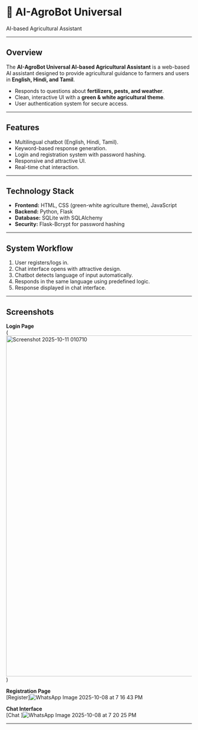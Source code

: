 # 🌾 AI-AgroBot Universal
AI-based Agricultural
Assistant



---

## **Overview**
The **AI-AgroBot Universal
AI-based Agricultural
Assistant** is a web-based AI assistant designed to provide agricultural guidance to farmers and users in **English, Hindi, and Tamil**.  

- Responds to questions about **fertilizers, pests, and weather**.  
- Clean, interactive UI with a **green & white agricultural theme**.  
- User authentication system for secure access.  

---

## **Features**
- Multilingual chatbot (English, Hindi, Tamil).  
- Keyword-based response generation.  
- Login and registration system with password hashing.  
- Responsive and attractive UI.  
- Real-time chat interaction.  

---

## **Technology Stack**
- **Frontend:** HTML, CSS (green-white agriculture theme), JavaScript  
- **Backend:** Python, Flask  
- **Database:** SQLite with SQLAlchemy  
- **Security:** Flask-Bcrypt for password hashing  

---

## **System Workflow**
1. User registers/logs in.  
2. Chat interface opens with attractive design.  
3. Chatbot detects language of input automatically.  
4. Responds in the same language using predefined logic.  
5. Response displayed in chat interface.  

---

## **Screenshots**
**Login Page**  
(<img width="1830" height="922" alt="Screenshot 2025-10-11 010710" src="https://github.com/user-attachments/assets/52e9dc0a-a09f-43b0-81f6-c945a7be1d52" />
)

**Registration Page**  
[Register]![WhatsApp Image 2025-10-08 at 7 16 43 PM](https://github.com/user-attachments/assets/c3457ed5-1724-4c6d-941e-56f87031c28c)

  

**Chat Interface**  
[Chat ]![WhatsApp Image 2025-10-08 at 7 20 25 PM](https://github.com/user-attachments/assets/73c6730e-56d8-4a71-bf40-cae1c6a90deb)


---


